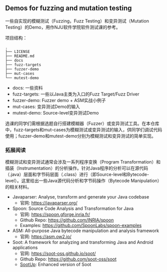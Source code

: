 ## Demos for fuzzing and mutation testing

一些自实现的模糊测试（Fuzzing，Fuzz Testing）和变异测试（Mutation Testing）的Demo，用作NJU软件学院软件测试课的参考。

项目结构：
```text
.
├── LICENSE       
├── README.md
├── docs            
├── fuzz-targets
├── fuzzer-demo 
├── mut-cases 
└── mutest-demo 
```

- docs: 一些资料
- fuzz-targets: 一些以Java主类为入口的Fuzz Target/Fuzz Driver
- fuzzer-demo: Fuzzer demo + ASM实战小例子
- mut-cases: 变异测试Demo的输入
- mutest-demo: Source-level变异测试Demo

选课的同学们需根据选题自行搭建模糊器（Fuzzer）或变异测试工具。在本仓库中，fuzz-targets和mut-cases为模糊测试或变异测试的输入，供同学们调试代码使用；fuzzer-demo和mutest-demo分别为模糊测试和变异测试的简单实现。

### 拓展阅读

模糊测试和变异测试通常会涉及一系列程序变换（Program Transformation）和插装（Instrumentation）的分析操作。针对Java程序的分析可以在源代码（.java）层面和字节码层面（.class）进行（即Source-level和Bytecode-level）。这里给出一些Java源代码分析和字节码操作（Bytecode Manipulation）的相关材料。

- Javaparser: Analyse, transform and generate your Java codebase
  - 官网: https://javaparser.org/
- Spoon: Source Code Analysis and Transformation for Java
  - 官网: https://spoon.gforge.inria.fr/
  - Github Repo: https://github.com/INRIA/spoon
  - Examples: https://github.com/SpoonLabs/spoon-examples
- ASM: All-purpose Java bytecode manipulation and analysis framework
  - 官网: https://asm.ow2.io/
- Soot: A framework for analyzing and transforming Java and Android applications
  - 官网: https://soot-oss.github.io/soot/
  - Github Repo: https://github.com/soot-oss/soot 
  - [SootUp](https://soot-oss.github.io/SootUp/announce/): Enhanced version of Soot 
